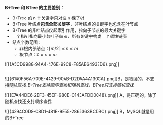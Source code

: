 **B+Tree 和 BTree 的主要差别**：
- B+Tree 的 n 个关键字只对应 n 棵子树
- B+Tree 叶结点**包含全部关键字**，非叶结点的关键字也包含在叶节点
- B+Tree 的非叶结点仅起索引作用，指向子节点的最大关键字
- 一个指针指向最小的叶子结点，所有关键字构成一个线性链表
- 结点个数范围：
	- 非根内部结点：$\lceil m/2 \rceil \leq n \leq m$
	- 根节点：$2 \leq n \leq m$

![[{A5CD9988-94A4-476E-99C8-F85AE6493ED6}.png]]

-----------
![[{6140F56A-709E-4429-90AB-D2D5A4A130CA}.png]]B，是错误的，不支持随机查找
*B+Tree支持顺序查找和随机查找，BTree只支持随机查找*

![[{E7A44DE6-2EF3-45EF-98CE-C143AFDD0C48}.png]]
A，是正确的，除了随机查找还支持顺序查找

![[{4394C0D8-C8D1-481E-9E55-2865363BCDBC}.png]]
B，MySQL就是用的B+Tree